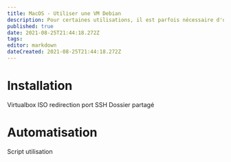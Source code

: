 ```yaml
---
title: MacOS - Utiliser une VM Debian
description: Pour certaines utilisations, il est parfois nécessaire d'utiliser une VM Debian, simplifions son utilisation !
published: true
date: 2021-08-25T21:44:18.272Z
tags: 
editor: markdown
dateCreated: 2021-08-25T21:44:18.272Z
---
```


# Installation
Virtualbox
ISO
redirection port SSH
Dossier partagé

# Automatisation
Script
utilisation
